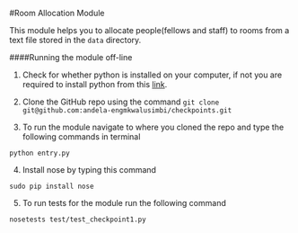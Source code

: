 #Room Allocation Module

This module helps you to allocate people(fellows and staff) to rooms from a text file stored in the ```data``` directory.

####Running the module off-line
  1. Check for whether python is installed on your computer, if not you are required to install python from this [link](https://www.python.org/).
  
  2. Clone the GitHub repo using the command
    ```
    git clone git@github.com:andela-engmkwalusimbi/checkpoints.git
    ```
  3. To run the module navigate to where you cloned the repo and type the following commands in terminal
  ```
  python entry.py
  ``` 
  4. Install nose  by typing this command
  
  ```
  sudo pip install nose
 ```
 
  5.  To run tests for the module run the following command
  ```
  nosetests test/test_checkpoint1.py
  ```
  
  
  
  
